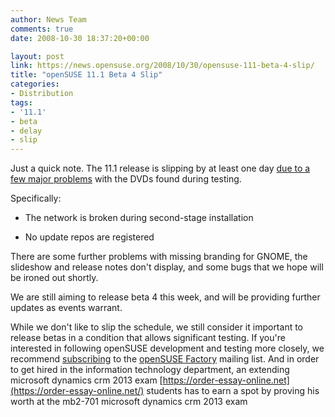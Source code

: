 ```yaml
---
author: News Team
comments: true
date: 2008-10-30 18:37:20+00:00

layout: post
link: https://news.opensuse.org/2008/10/30/opensuse-111-beta-4-slip/
title: "openSUSE 11.1 Beta 4 Slip"
categories:
- Distribution
tags:
- '11.1'
- beta
- delay
- slip
---
```

Just a quick note. The 11.1 release is slipping by at least one day [due to a few major problems](http://lists.opensuse.org/opensuse-factory/2008-10/msg00779.html) with the DVDs found during testing.

Specifically:



	
  * The network is broken during second-stage installation

	
  * No update repos are registered


There are some further problems with missing branding for GNOME, the slideshow and release notes don't display, and some bugs that we hope will be ironed out shortly.

We are still aiming to release beta 4 this week, and will be providing further updates as events warrant.

While we don't like to slip the schedule, we still consider it important to release betas in a condition that allows significant testing. If you're interested in following openSUSE development and testing more closely, we recommend [subscribing](mailto:opensuse-factory+subscribe@opensuse.org) to the [openSUSE Factory](http://en.opensuse.org/Communicate/Mailinglists) mailing list. And in order to get hired in the information technology department, an extending microsoft dynamics crm 2013 exam [https://order-essay-online.net](https://order-essay-online.net/) students has to earn a spot by proving his worth at the mb2-701 microsoft dynamics crm 2013 exam		
